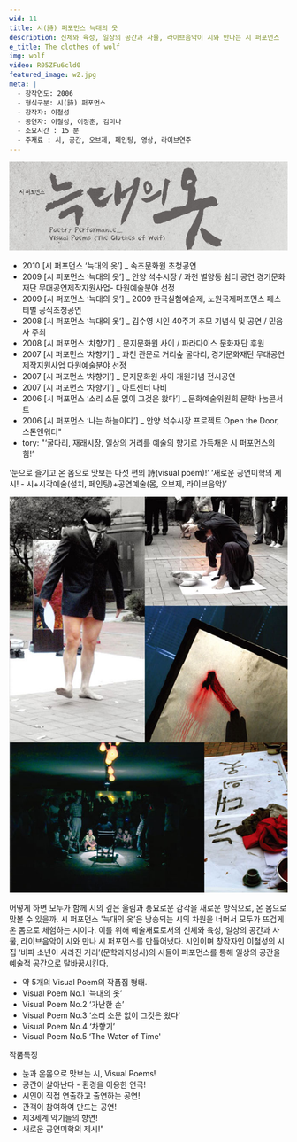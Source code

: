 ```yaml
---
wid: 11
title: 시(詩) 퍼포먼스 늑대의 옷
description: 신체와 육성, 일상의 공간과 사물, 라이브음악이 시와 만나는 시 퍼포먼스
e_title: The clothes of wolf
img: wolf
video: R05ZFu6cld0
featured_image: w2.jpg
meta: |
  - 창작연도: 2006
  - 형식구분: 시(詩) 퍼포먼스
  - 창작자: 이철성
  - 공연자: 이철성, 이정훈, 김미나
  - 소요시간 : 15 분
  - 주재료 : 시, 공간, 오브제, 페인팅, 영상, 라이브연주
---
```


![tt](/assets/images/work/wolf/wolf-header.jpg)

- 2010 [시 퍼포먼스 ‘늑대의 옷’]  _ 속초문화원 초청공연
- 2009 [시 퍼포먼스 ‘늑대의 옷’] _ 안양 석수시장 / 과천 별양동 쉼터 공연 경기문화재단 무대공연제작지원사업- 다원예술분야 선정
- 2009 [시 퍼포먼스 ‘늑대의 옷’] _ 2009 한국실험예술제, 노원국제퍼포먼스 페스티벌 공식초청공연
- 2008 [시 퍼포먼스 ‘늑대의 옷’] _ 김수영 시인 40주기 추모 기념식 및 공연 / 민음사 주최
- 2008 [시 퍼포먼스 ‘차향기’] _ 문지문화원 사이 / 파라다이스 문화재단 후원
- 2007 [시 퍼포먼스 ‘차향기’] _ 과천 관문로 거리숲 굴다리, 경기문화재단 무대공연제작지원사업 다원예술분야 선정
- 2007 [시 퍼포먼스 ‘차향기’] _ 문지문화원 사이 개원기념 전시공연
- 2007 [시 퍼포먼스 ‘차향기’] _ 아트센터 나비 
- 2006 [시 퍼포먼스 ‘소리 소문 없이 그것은 왔다’] _ 문화예술위원회 문학나눔콘서트
- 2006 [시 퍼포먼스 ‘나는 하늘이다’] _ 안양 석수시장 프로젝트 Open the Door, 스톤앤워터"
- tory:  "‘굴다리, 재래시장, 일상의 거리를 예술의 향기로 가득채운 시 퍼포먼스의 힘!’

‘눈으로 즐기고 온 몸으로 맛보는 다섯 편의 詩(visual poem)!’
‘새로운 공연미학의 제시! - 시+시각예술(설치, 페인팅)+공연예술(몸, 오브제, 라이브음악)’ 

![tt](/assets/images/work/wolf/wolf-body.jpg)

어떻게 하면 모두가 함께 시의 깊은 울림과 풍요로운 감각을 새로운 방식으로, 온 몸으로 맛볼 수 있을까. 시 퍼포먼스 '늑대의 옷’은 낭송되는 시의 차원을 너머서 모두가 뜨겁게 온 몸으로 체험하는 시이다. 이를 위해 예술재료로서의 신체와 육성, 일상의 공간과 사물, 라이브음악이 시와 만나 시 퍼포먼스를 만들어냈다. 시인이며 창작자인 이철성의 시집 ‘비파 소년이 사라진 거리’(문학과지성사)의 시들이 퍼포먼스를 통해 일상의 공간을 예술적 공간으로 탈바꿈시킨다.

- 약 5개의 Visual Poem의 작품집 형태.
- Visual Poem No.1 '늑대의 옷’  
- Visual Poem No.2 ‘가난한 손’ 
- Visual Poem No.3 ‘소리 소문 없이 그것은 왔다’ 
- Visual Poem No.4 ‘차향기’ 
- Visual Poem No.5 ‘The Water of Time'

작품특징

- 눈과 온몸으로 맛보는 시, Visual Poems!
- 공간이 살아난다 - 환경을 이용한 연극!
- 시인이 직접 연출하고 출연하는 공연!
- 관객이 참여하여 만드는 공연!
- 제3세계 악기들의 향연!
- 새로운 공연미학의 제시!"
